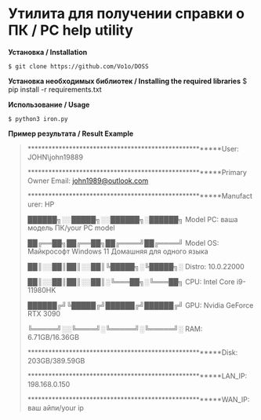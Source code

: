 # Утилита для получении справки о ПК / PC help utility

**Установка / Installation**

    $ git clone https://github.com/Vo1o/DOSS
**Установка необходимых библиотек / Installing the required libraries**
    $ pip install -r requirements.txt

**Использование / Usage**

    $ python3 iron.py

**Пример результата / Result Example**
                                    
>*******************************************************User: JOHN\john19889
>  
>*******************************************************Primary Owner Email: john1989@outlook.com
>  
>*******************************************************Manufacturer: HP
>
> ██████╗░░█████╗░░██████╗░██████╗          Model PC: ваша модель ПК/your PC model
> 
> ██╔══██╗██╔══██╗██╔════╝██╔════╝          Model OS: Майкрософт Windows 11 Домашняя для одного языка
> 
> ██║░░██║██║░░██║╚█████╗░╚█████╗░          Distro: 10.0.22000
> 
> ██║░░██║██║░░██║░╚═══██╗░╚═══██╗          CPU:  Intel Core i9-11980HK
> 
> ██████╔╝╚█████╔╝██████╔╝██████╔╝          GPU: Nvidia GeForce RTX 3090
> 
> ╚═════╝░░╚════╝░╚═════╝░╚═════╝░          RAM: 6.71GB/16.36GB
> 
>*******************************************************Disk: 203GB/389.59GB
>                                           
>*******************************************************LAN_IP: 198.168.0.150
>                                           
>*******************************************************WAN_IP: ваш айпи/your ip

